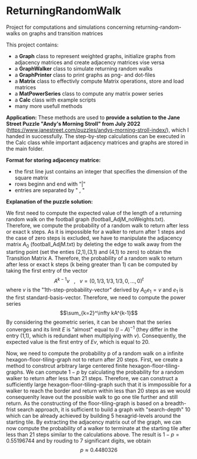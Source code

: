 # ReturningRandomWalk
Project for computations and simulations concerning returning-random-walks on graphs and transition matrices

This project contains:
- a **Graph** class to represent weighted graphs, initialize graphs from adjacency matrices and create adjacency matrices vise versa
- a **GraphWalker** class to simulate returning random walks
- a **GraphPrinter** class to print graphs as png- and dot-files
- a **Matrix** class to effectivly compute Matrix operations, store and load matrices
- a **MatPowerSeries** class to compute any matrix power series
- a **Calc** class with example scripts
- many more usefull methods

**Application:** These methods are used to **provide a solution to the Jane Street Puzzle "Andy's Morning Stroll" from July 2022** (https://www.janestreet.com/puzzles/andys-morning-stroll-index/), which I handed in successfully. The step-by-step calculations can be executed in the Calc class while important adjacency matrices and graphs are stored in the main folder.


**Format for storing adjacency matrice:**
- the first line just contains an integer that specifies the dimension of the square matrix
- rows beginn and end with "|"
- entries are separated by " , "


**Explanation of the puzzle solution:**

We first need to compute the expected value of the length of a returning random walk 
on the football graph (football_AdjM_noWeights.txt). Therefore, we compute the probability of a random walk to return after less or exact k steps. As it is impossible for a walker to return after 1 steps and the case of zero steps is excluded, we have to manipulate the adjacency matrix $A_0$ (football_AdjM.txt) by deleting the edge to walk away from the starting point (set the enties (2,1),(3,1) and (4,1) to zero) to obtain the Transition Matrix A. Therefore, the probability of a random walk to return after less or exact k steps (k being greater than 1) can be computed by taking the first entry of the vector $$A^{k-1}v  ~~~ ,~~~ v=(0,1/3,1/3,1/3,0,...,0)^t$$ where $v$ is the "1th-step-probability-vector" derived by $A_0 e_1 =v$ and $e_1$ is the first standard-basis-vector. Therefore, we need to compute the power series $$\sum_{k=2}^\infty kA^{k-1}$$ By considering the geometric series, it can be shown that the series converges and its limit $E$ is "almost" equal to $(I-A)^{-1}$ (they differ in the entry (1,1), which is redundant when multiplying with $v$). Consequently, the expected value is the first entry of $Ev$, which is equal to 20.

Now, we need to compute the probability p of a random walk on a infinite hexagon-floor-tiling-graph not to return after 20 steps. First, we create a method to constrcut arbitrary large centered finite hexagon-floor-tiling-graphs. We can compute $1-p$ by calculating the probability for a random walker to return after less than 21 steps. Therefore, we can construct a sufficiently large hexagon-floor-tiling-graph such that it is immpossible for a walker to reach the border and return within less than 20 steps as we would consequenlty leave out the possible walk to go one tile further and still return. As the constructing of the floor-tiling-graph is based on a breadth-frist search approach, it is sufficient to build a graph with "search-depth" 10 which can be already achieved by building 5 hexagrid-levels around the starting tile.
By extracting the adjacency matrix out of the graph, we can now compute the probability of a walker to terminate at the starting tile after less than 21 steps similar to the calculations above. The result is $1-p=0.55196744$ and by rouding to 7 significant digits, we obtain $$p\approx 0.4480326$$
